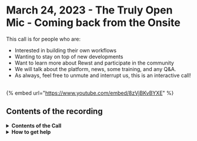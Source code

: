 # March 24, 2023 - The Truly Open Mic - Coming back from the Onsite

This call is for people who are:

* Interested in building their own workflows
* Wanting to stay on top of new developments
* Want to learn more about Rewst and participate in the community
* We will talk about the platform, news, some training, and any Q\&A.
* As always, feel free to unmute and interrupt us, this is an interactive call! ​

{% embed url="https://www.youtube.com/embed/8zVjBKvBYXE" %}

## Contents of the recording

<details>

<summary><strong>Contents of the Call</strong></summary>

The team has returned from an awesome onsite where plans were made and bonds were forged. Brandon gives a quick update on upcoming Cluck-U courses, and then we dive right into talking about Microsoft Loop.

Next, we go free form and talk about different topics like dynamically filling out form fields and a Crate to install software with ImmyBot, and search results updates from Danial. Danial then hints at rumors of things that happened at the onsite, but then we moved on to Organization tags.

Next Ted shows off a workflow using an AI helper to get feedback on it and Tim jumps in to show some Jinja examples.

Next, Mendy shows off a single-action workflow where he uses with-items to iterate through org variables and retain information by splitting out variables. The next steps will be to store these in Halo or a DB.

To finish off, Ted jumps in and asks about sharing workflows and syncing workflows across different organizations!

</details>

<details>

<summary><strong>How to get help</strong></summary>

Resources:

* Getting Started: [https://docs.rewst.help/cluck-university/getting-started](https://docs.rewst.help/cluck-university/getting-started)
* Rewst Foundations Training: [https://docs.rewst.help/cluck-university/rewst-foundations-10x](https://docs.rewst.help/cluck-university/rewst-foundations-10x)
* Chat (Discord): [https://discord.gg/rewst](https://discord.gg/rewst)
  * Private #\{{ msp \}} channel
  * \#the-kewp
* Email to create Tickets: [the\_roc@rewst.io](mailto:the_roc@rewst.io)

Cluck U Sign-ups:

* All 100 Series Courses are now available: [https://calendly.com/cluck-u/](https://calendly.com/cluck-u/)

Feature + Integration Requests: [https://rewst.canny.io](https://rewst.canny.io)

</details>
